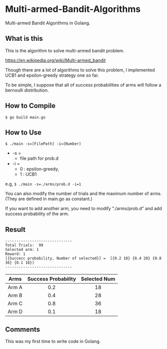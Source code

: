 # Multi-armed-Bandit-Algorithms
Multi-armed Bandit Algorithms in Golang.

## What is this
This is the algorithm to solve multi-armed bandit problem. <br>

https://en.wikipedia.org/wiki/Multi-armed_bandit <br>

Though there are a lot of algorithms to solve this problem, I implemented UCB1 and epsilon-greedy strategy one so far. <br>

To be simple, I suppose that all of success probabilities of arms will follow a bernoulli distribution. <br>

## How to Compile
```$ go build main.go```

## How to Use
```$ ./main -s=[FilePath] -i=[Number]```  <br>
* -s = 
  * file path for prob.d
* -i = 
  * 0 : epsilon-greedy,  
  * 1 : UCB1

e.g, 
```$ ./main -s=./arms/prob.d -i=1``` <br>

You can also modify the number of trials and the maximum number of arms. (They are defined in main.go as constant.)

If you want to add another arm, you need to modify "./arms/prob.d" and add success probability of the arm.

## Result
   ```
   ------------------------------
   Total Trials:  99
   Selected arm: 1
   Reward: 1
   [{Succecc probability, Number of selected}] =  [{0.2 18} {0.4 28} {0.8 36} {0.1 18}]
   ------------------------------
   ```

| Arms | Success Probability | Selected Num |
|:----:|:-------------------:|:------------:|
|Arm  A|         0.2         |      18      |
|Arm  B|         0.4         |      28      |
|Arm  C|         0.8         |      36      |
|Arm  D|         0.1         |      18      |

## Comments
This was my first time to write code in Golang. <br>
